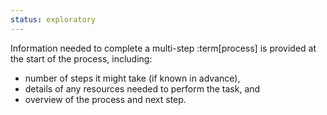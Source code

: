 ```yaml
---
status: exploratory
---
```


Information needed to complete a multi-step :term[process] is provided at the start of the process, including:

- number of steps it might take (if known in advance),
- details of any resources needed to perform the task, and
- overview of the process and next step.

